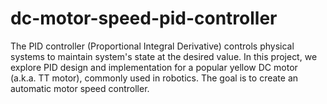 # dc-motor-speed-pid-controller
The PID controller (Proportional Integral Derivative) controls physical systems to maintain system's state at the desired value. In this project, we explore PID design and implementation for a popular yellow DC motor (a.k.a. TT motor), commonly used in robotics. The goal is to create an automatic motor speed controller.
